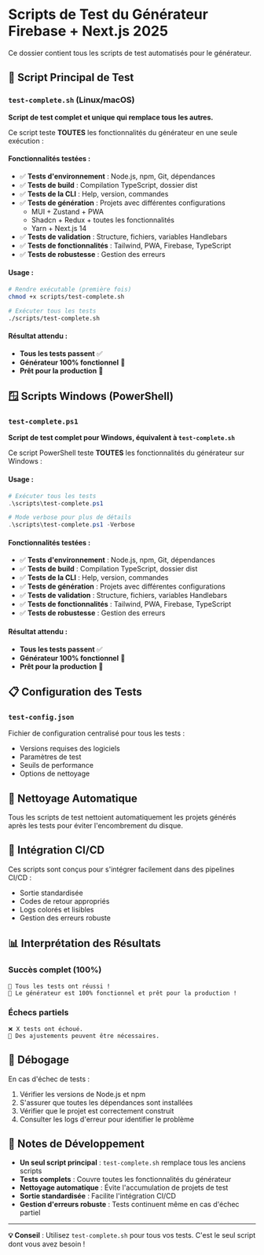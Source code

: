 # Scripts de Test du Générateur Firebase + Next.js 2025

Ce dossier contient tous les scripts de test automatisés pour le générateur.

## 🎯 Script Principal de Test

### `test-complete.sh` (Linux/macOS)

**Script de test complet et unique qui remplace tous les autres.**

Ce script teste **TOUTES** les fonctionnalités du générateur en une seule exécution :

#### Fonctionnalités testées :

- ✅ **Tests d'environnement** : Node.js, npm, Git, dépendances
- ✅ **Tests de build** : Compilation TypeScript, dossier dist
- ✅ **Tests de la CLI** : Help, version, commandes
- ✅ **Tests de génération** : Projets avec différentes configurations
  - MUI + Zustand + PWA
  - Shadcn + Redux + toutes les fonctionnalités
  - Yarn + Next.js 14
- ✅ **Tests de validation** : Structure, fichiers, variables Handlebars
- ✅ **Tests de fonctionnalités** : Tailwind, PWA, Firebase, TypeScript
- ✅ **Tests de robustesse** : Gestion des erreurs

#### Usage :

```bash
# Rendre exécutable (première fois)
chmod +x scripts/test-complete.sh

# Exécuter tous les tests
./scripts/test-complete.sh
```

#### Résultat attendu :

- **Tous les tests passent** ✅
- **Générateur 100% fonctionnel** 🚀
- **Prêt pour la production** 🎯

## 🪟 Scripts Windows (PowerShell)

### `test-complete.ps1`

**Script de test complet pour Windows, équivalent à `test-complete.sh`**

Ce script PowerShell teste **TOUTES** les fonctionnalités du générateur sur Windows :

#### Usage :

```powershell
# Exécuter tous les tests
.\scripts\test-complete.ps1

# Mode verbose pour plus de détails
.\scripts\test-complete.ps1 -Verbose
```

#### Fonctionnalités testées :

- ✅ **Tests d'environnement** : Node.js, npm, Git, dépendances
- ✅ **Tests de build** : Compilation TypeScript, dossier dist
- ✅ **Tests de la CLI** : Help, version, commandes
- ✅ **Tests de génération** : Projets avec différentes configurations
- ✅ **Tests de validation** : Structure, fichiers, variables Handlebars
- ✅ **Tests de fonctionnalités** : Tailwind, PWA, Firebase, TypeScript
- ✅ **Tests de robustesse** : Gestion des erreurs

#### Résultat attendu :

- **Tous les tests passent** ✅
- **Générateur 100% fonctionnel** 🚀
- **Prêt pour la production** 🎯

## 📋 Configuration des Tests

### `test-config.json`

Fichier de configuration centralisé pour tous les tests :

- Versions requises des logiciels
- Paramètres de test
- Seuils de performance
- Options de nettoyage

## 🧹 Nettoyage Automatique

Tous les scripts de test nettoient automatiquement les projets générés après les tests pour éviter l'encombrement du disque.

## 🚀 Intégration CI/CD

Ces scripts sont conçus pour s'intégrer facilement dans des pipelines CI/CD :

- Sortie standardisée
- Codes de retour appropriés
- Logs colorés et lisibles
- Gestion des erreurs robuste

## 📊 Interprétation des Résultats

### Succès complet (100%)

```
🎉 Tous les tests ont réussi !
🚀 Le générateur est 100% fonctionnel et prêt pour la production !
```

### Échecs partiels

```
❌ X tests ont échoué.
🔧 Des ajustements peuvent être nécessaires.
```

## 🔧 Débogage

En cas d'échec de tests :

1. Vérifier les versions de Node.js et npm
2. S'assurer que toutes les dépendances sont installées
3. Vérifier que le projet est correctement construit
4. Consulter les logs d'erreur pour identifier le problème

## 📝 Notes de Développement

- **Un seul script principal** : `test-complete.sh` remplace tous les anciens scripts
- **Tests complets** : Couvre toutes les fonctionnalités du générateur
- **Nettoyage automatique** : Évite l'accumulation de projets de test
- **Sortie standardisée** : Facilite l'intégration CI/CD
- **Gestion d'erreurs robuste** : Tests continuent même en cas d'échec partiel

---

**💡 Conseil** : Utilisez `test-complete.sh` pour tous vos tests. C'est le seul script dont vous avez besoin !
